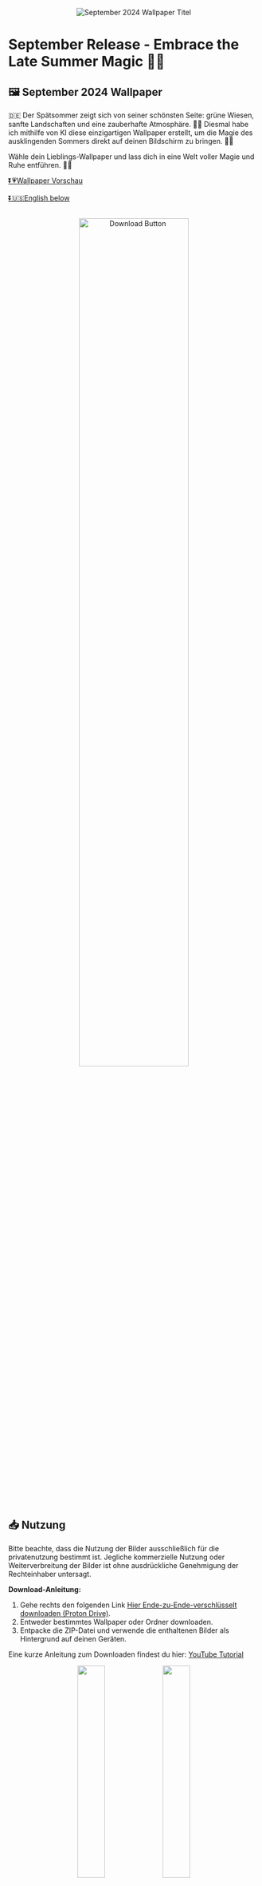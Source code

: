 <p align="center">
  <img src="Assets/09_2024_Wallpaper.jpg" alt="September 2024 Wallpaper Titel" width="">
</p>

# September Release - Embrace the Late Summer Magic 🌿✨

## 🖼️ September 2024 Wallpaper
🇩🇪
Der Spätsommer zeigt sich von seiner schönsten Seite: grüne Wiesen, sanfte Landschaften und eine zauberhafte Atmosphäre. 🌳🌅 
Diesmal habe ich mithilfe von KI diese einzigartigen Wallpaper erstellt, um die Magie des ausklingenden Sommers direkt auf deinen Bildschirm zu bringen. 🌟🤖

Wähle dein Lieblings-Wallpaper und lass dich in eine Welt voller Magie und Ruhe entführen. 🌿🌞


[⏬💗Wallpaper Vorschau](#wallpaper)<br><br>[⏬🇺🇸English below](#english) <br><br>

<p align="center">
  <a href="https://drive.proton.me/urls/0NE39078YR#gCR3Dlyj8xzM">
    <img src="Assets/Download_button_DE.png" width="66%" alt="Download Button" />
  </a>
</p>

## 📥 Nutzung
Bitte beachte, dass die Nutzung der Bilder ausschließlich für die privatenutzung bestimmt ist. Jegliche kommerzielle Nutzung oder Weiterverbreitung der Bilder ist ohne ausdrückliche Genehmigung der Rechteinhaber untersagt.

**Download-Anleitung:**
1. Gehe rechts den folgenden Link [Hier Ende-zu-Ende-verschlüsselt downloaden (Proton Drive)](https://drive.proton.me/urls/0NE39078YR#gCR3Dlyj8xzM).
2. Entweder bestimmtes Wallpaper oder Ordner downloaden.
3. Entpacke die ZIP-Datei und verwende die enthaltenen Bilder als Hintergrund auf deinen Geräten.

Eine kurze Anleitung zum Downloaden findest du hier: [YouTube Tutorial](https://www.youtube.com/@thisisnicollo) 

<p align="center">
  <img src="Assets/Bild-1.jpg" width="33%" />
  <img src="Assets/Bild-2.jpg" width="33%" /> 
  <img src="Assets/Bild-3.jpg" width="33%" />
</p>

## 📄 Hinweis
Logos und Marken in diesen Hintergrundbildern gehören ihren jeweiligen Eigentümern. Ich möchte klarstellen, dass ich keine Rechte oder Eigentumsansprüche an ihnen geltend mache. Die Bilder wurden mithilfe von KI erstellt und basieren auf meiner kreativen Vision. Diese Wallpaper sind perfekt geeignet, um deinen Desktop, dein Tablet oder dein Smartphone zu verschönern. 🙏 

Mir gehören lediglich der "Bär" und der Smiley, der auf einigen Wallpapern oder in den Vorschaubildern zu sehen ist. 🐻🙂
Ebenso gehört mir der Downloadbutton.

Die Nutzung der Wallpaper ist ausschließlich für private Zwecke bestimmt. Jegliche kommerzielle Nutzung oder Weiterverbreitung der Bilder ist ohne ausdrückliche Genehmigung der Rechteinhaber untersagt.

Kontaktiere mich bitte umgehend, wenn eine Kennzeichung erwünscht ist!
Ich möchte sicherstellen, dass alle Rechte Respektiert werden und darum die entsprechende Maßnahmen ergreifen oder auf wunsch das betreffende Bild entfernen.

Diese Sammlung wurde von [thisisnicollo](https://github.com/thisisnicollo) erstellt. <div id="english"></div> 

## 🖥️ Alle Wallpaper
Die folgenden Vorschaubilder sind für Desktop, Samrtphone und Tablet erhältlich. Die Kalender auf Deutsch sowie auf Englisch erhältlich. <br>
[⏬💗Wallpaper Vorschau](#wallpaper)


# 🖼️ September 2024 Wallpaper

🇺🇸
Late summer is at its best: green meadows, gentle landscapes and a magical atmosphere. 🌳🌅 
This time I've used AI to create these unique wallpapers to bring the magic of the end of summer directly to your screen. 🌟🤖

Choose your favorite wallpaper and let yourself be carried away into a world full of magic and tranquility. 🌿🌞

<br><br>
<p align="center">
  <a href="https://drive.proton.me/urls/0NE39078YR#gCR3Dlyj8xzM">
    <img src="Assets/Download_button_EN.png" width="66%" alt="Download Button" />
  </a>
</p>

## 📥 Usage
Please note that the use of the images is strictly for personal use only. Any commercial use or redistribution of the images is prohibited without the explicit permission of the copyright holders.

**Download instructions:**
1. go right to the following link [Download end-to-end encrypted here (Proton Drive)](https://drive.proton.me/urls/0NE39078YR#gCR3Dlyj8xzM).
2. download either specific wallpaper or folder.
3. unzip the ZIP file and use the contained images as wallpaper on your devices.

You can find a short download guide here: [YouTube Tutorial](https://www.youtube.com/@thisisnicollo) 

<p align="center">
  <img src="Assets/Bild-1.jpg" width="33%" />
  <img src="Assets/Bild-2.jpg" width="33%" /> 
  <img src="Assets/Bild-3.jpg" width="33%" />
</p>

## 📄 Disclaimer
Logos and trademarks in these wallpapers belong to their respective owners. I want to make it clear that I do not claim any rights or ownership over them. The images were created using AI and are based on my creative vision. These wallpapers are perfect to beautify your desktop, tablet or phone. 🙏 

I only own the “bear” and the smiley that can be seen on some wallpapers or in the thumbnails. 🐻🙂
I also own the download button.

The use of the wallpapers is strictly for private purposes only. Any commercial use or redistribution of the images is prohibited without the explicit permission of the copyright holders.

Please contact me promptly if attribution is desired!
I want to ensure that all rights are respected and will take appropriate action or remove the relevant image upon request.

This collection were created by [thisisnicollo](https://github.com/thisisnicollo).
<div id="wallpaper"></div> 

## 🖥️ All Wallpapers
The Wallpapers are available for desktop, phone and tablet. The calendars are available in German and English.

### 🖥️ Desktop

#### 🇩🇪 Deutsch
<p align="center">
  <img src="Deutsch/Desktop/01_Desktop_DE.jpg" width="46%" />
  <img src="Deutsch/Desktop/02_Desktop_DE.jpg" width="46%" />
  <img src="Deutsch/Desktop/03_Desktop_DE.jpg" width="46%" />
  <img src="Deutsch/Desktop/04_Desktop_DE.jpg" width="46%" />
  <img src="Deutsch/Desktop/05_Desktop_DE.jpg" width="46%" />
  <img src="Deutsch/Desktop/06_Desktop_DE.jpg" width="46%" />
  <img src="Deutsch/Desktop/07_Desktop_DE.jpg" width="46%" />
  <img src="Deutsch/Desktop/08_Desktop_DE.jpg" width="46%" />
  <img src="Deutsch/Desktop/09_Desktop_DE.jpg" width="46%" />
  <img src="Deutsch/Desktop/10_Desktop_DE.jpg" width="46%" />
  <img src="Deutsch/Desktop/11_Desktop_DE.jpg" width="46%" />
  <img src="Deutsch/Desktop/12_Desktop_DE.jpg" width="46%" />
  <img src="Deutsch/Desktop/13_Desktop_DE.jpg" width="46%" />
  <img src="Deutsch/Desktop/14_Desktop_DE.jpg" width="46%" />
  <img src="Deutsch/Desktop/14_Desktop_DE.jpg" width="46%" />
  <img src="Deutsch/Desktop/15_Desktop_DE.jpg" width="46%" />
  <img src="Deutsch/Desktop/16_Desktop_DE.jpg" width="46%" />
  <img src="Deutsch/Desktop/17_Desktop_DE.jpg" width="46%" />
  <img src="Deutsch/Desktop/18_Desktop_DE.jpg" width="46%" />
  <img src="Deutsch/Desktop/19_Desktop_DE.jpg" width="46%" />
  <img src="Deutsch/Desktop/20_Desktop_DE.jpg" width="46%" />
  <img src="Deutsch/Desktop/21_Desktop_DE.jpg" width="46%" />
  <img src="Deutsch/Desktop/22_Desktop_DE.jpg" width="46%" />
  <img src="Deutsch/Desktop/23_Desktop_DE.jpg" width="46%" />
  <img src="Deutsch/Desktop/24_Desktop_DE.jpg" width="46%" />
</p>

#### 🇺🇸 English
<p align="English">
  <img src="English/Desktop/01_Desktop_EN.jpg" width="46%" />
  <img src="English/Desktop/02_Desktop_EN.jpg" width="46%" />
  <img src="English/Desktop/03_Desktop_EN.jpg" width="46%" />
  <img src="English/Desktop/04_Desktop_EN.jpg" width="46%" />
  <img src="English/Desktop/05_Desktop_EN.jpg" width="46%" />
  <img src="English/Desktop/06_Desktop_EN.jpg" width="46%" />
  <img src="English/Desktop/07_Desktop_EN.jpg" width="46%" />
  <img src="English/Desktop/08_Desktop_EN.jpg" width="46%" />
  <img src="English/Desktop/09_Desktop_EN.jpg" width="46%" />
  <img src="English/Desktop/10_Desktop_EN.jpg" width="46%" />
  <img src="English/Desktop/11_Desktop_EN.jpg" width="46%" />
  <img src="English/Desktop/12_Desktop_EN.jpg" width="46%" />
  <img src="English/Desktop/13_Desktop_EN.jpg" width="46%" />
  <img src="English/Desktop/14_Desktop_EN.jpg" width="46%" />
  <img src="English/Desktop/14_Desktop_EN.jpg" width="46%" />
  <img src="English/Desktop/15_Desktop_EN.jpg" width="46%" />
  <img src="English/Desktop/16_Desktop_EN.jpg" width="46%" />
  <img src="English/Desktop/17_Desktop_EN.jpg" width="46%" />
  <img src="English/Desktop/18_Desktop_EN.jpg" width="46%" />
  <img src="English/Desktop/19_Desktop_EN.jpg" width="46%" />
  <img src="English/Desktop/20_Desktop_EN.jpg" width="46%" />
  <img src="English/Desktop/21_Desktop_EN.jpg" width="46%" />
  <img src="English/Desktop/22_Desktop_EN.jpg" width="46%" />
  <img src="English/Desktop/23_Desktop_EN.jpg" width="46%" />
  <img src="English/Desktop/24_Desktop_EN.jpg" width="46%" />
</p>

### 📱 Phone

#### 🇩🇪 Deutsch
<p align="center">
  <img src="Deutsch/Phone/01_Phone_DE.jpg" width="46%" />
  <img src="Deutsch/Phone/02_Phone_DE.jpg" width="46%" />
  <img src="Deutsch/Phone/03_Phone_DE.jpg" width="46%" />
  <img src="Deutsch/Phone/04_Phone_DE.jpg" width="46%" />
  <img src="Deutsch/Phone/05_Phone_DE.jpg" width="46%" />
  <img src="Deutsch/Phone/06_Phone_DE.jpg" width="46%" />
  <img src="Deutsch/Phone/07_Phone_DE.jpg" width="46%" />
  <img src="Deutsch/Phone/08_Phone_DE.jpg" width="46%" />
  <img src="Deutsch/Phone/09_Phone_DE.jpg" width="46%" />
  <img src="Deutsch/Phone/10_Phone_DE.jpg" width="46%" />
  <img src="Deutsch/Phone/11_Phone_DE.jpg" width="46%" />
  <img src="Deutsch/Phone/12_Phone_DE.jpg" width="46%" />
  <img src="Deutsch/Phone/13_Phone_DE.jpg" width="46%" />
  <img src="Deutsch/Phone/14_Phone_DE.jpg" width="46%" />
  <img src="Deutsch/Phone/15_Phone_DE.jpg" width="46%" />
  <img src="Deutsch/Phone/16_Phone_DE.jpg" width="46%" />
  <img src="Deutsch/Phone/17_Phone_DE.jpg" width="46%" />
  <img src="Deutsch/Phone/18_Phone_DE.jpg" width="46%" />
  <img src="Deutsch/Phone/19_Phone_DE.jpg" width="46%" />
  <img src="Deutsch/Phone/20_Phone_DE.jpg" width="46%" />
  <img src="Deutsch/Phone/21_Phone_DE.jpg" width="46%" />
  <img src="Deutsch/Phone/22_Phone_DE.jpg" width="46%" />
  <img src="Deutsch/Phone/23_Phone_DE.jpg" width="46%" />
  <img src="Deutsch/Phone/24_Phone_DE.jpg" width="46%" />
</p>

#### 🇺🇸 English
<p align="center">
  <img src="English/Phone/01_Phone_EN.jpg" width="46%" />
  <img src="English/Phone/02_Phone_EN.jpg" width="46%" />
  <img src="English/Phone/03_Phone_EN.jpg" width="46%" />
  <img src="English/Phone/04_Phone_EN.jpg" width="46%" />
  <img src="English/Phone/05_Phone_EN.jpg" width="46%" />
  <img src="English/Phone/06_Phone_EN.jpg" width="46%" />
  <img src="English/Phone/07_Phone_EN.jpg" width="46%" />
  <img src="English/Phone/08_Phone_EN.jpg" width="46%" />
  <img src="English/Phone/09_Phone_EN.jpg" width="46%" />
  <img src="English/Phone/10_Phone_EN.jpg" width="46%" />
  <img src="English/Phone/11_Phone_EN.jpg" width="46%" />
  <img src="English/Phone/12_Phone_EN.jpg" width="46%" />
  <img src="English/Phone/13_Phone_EN.jpg" width="46%" />
  <img src="English/Phone/14_Phone_EN.jpg" width="46%" />
  <img src="English/Phone/15_Phone_EN.jpg" width="46%" />
  <img src="English/Phone/16_Phone_EN.jpg" width="46%" />
  <img src="English/Phone/17_Phone_EN.jpg" width="46%" />
  <img src="English/Phone/18_Phone_EN.jpg" width="46%" />
  <img src="English/Phone/19_Phone_EN.jpg" width="46%" />
  <img src="English/Phone/20_Phone_EN.jpg" width="46%" />
  <img src="English/Phone/21_Phone_EN.jpg" width="46%" />
  <img src="English/Phone/22_Phone_EN.jpg" width="46%" />
  <img src="English/Phone/23_Phone_EN.jpg" width="46%" />
  <img src="English/Phone/24_Phone_EN.jpg" width="46%" />
</p>

### 📱 Tablet

#### 🇩🇪 Deutsch
<p align="center">
  <img src="Deutsch/Tablet/01_Tablet_DE.jpg" width="46%" />
  <img src="Deutsch/Tablet/02_Tablet_DE.jpg" width="46%" />
  <img src="Deutsch/Tablet/03_Tablet_DE.jpg" width="46%" />
  <img src="Deutsch/Tablet/04_Tablet_DE.jpg" width="46%" />
  <img src="Deutsch/Tablet/05_Tablet_DE.jpg" width="46%" />
  <img src="Deutsch/Tablet/06_Tablet_DE.jpg" width="46%" />
  <img src="Deutsch/Tablet/07_Tablet_DE.jpg" width="46%" />
  <img src="Deutsch/Tablet/08_Tablet_DE.jpg" width="46%" />
  <img src="Deutsch/Tablet/09_Tablet_DE.jpg" width="46%" />
  <img src="Deutsch/Tablet/10_Tablet_DE.jpg" width="46%" />
  <img src="Deutsch/Tablet/11_Tablet_DE.jpg" width="46%" />
  <img src="Deutsch/Tablet/12_Tablet_DE.jpg" width="46%" />
  <img src="Deutsch/Tablet/13_Tablet_DE.jpg" width="46%" />
  <img src="Deutsch/Tablet/14_Tablet_DE.jpg" width="46%" />
  <img src="Deutsch/Tablet/15_Tablet_DE.jpg" width="46%" />
  <img src="Deutsch/Tablet/16_Tablet_DE.jpg" width="46%" />
  <img src="Deutsch/Tablet/17_Tablet_DE.jpg" width="46%" />
  <img src="Deutsch/Tablet/18_Tablet_DE.jpg" width="46%" />
  <img src="Deutsch/Tablet/19_Tablet_DE.jpg" width="46%" />
  <img src="Deutsch/Tablet/20_Tablet_DE.jpg" width="46%" />
  <img src="Deutsch/Tablet/21_Tablet_DE.jpg" width="46%" />
  <img src="Deutsch/Tablet/22_Tablet_DE.jpg" width="46%" />
  <img src="Deutsch/Tablet/23_Tablet_DE.jpg" width="46%" />
  <img src="Deutsch/Tablet/24_Tablet_DE.jpg" width="46%" />
</p>

#### 🇺🇸 English
<p align="center">
  <img src="English/Tablet/01_Tablet_EN.jpg" width="46%" />
  <img src="English/Tablet/02_Tablet_EN.jpg" width="46%" />
  <img src="English/Tablet/03_Tablet_EN.jpg" width="46%" />
  <img src="English/Tablet/04_Tablet_EN.jpg" width="46%" />
  <img src="English/Tablet/05_Tablet_EN.jpg" width="46%" />
  <img src="English/Tablet/06_Tablet_EN.jpg" width="46%" />
  <img src="English/Tablet/07_Tablet_EN.jpg" width="46%" />
  <img src="English/Tablet/08_Tablet_EN.jpg" width="46%" />
  <img src="English/Tablet/09_Tablet_EN.jpg" width="46%" />
  <img src="English/Tablet/10_Tablet_EN.jpg" width="46%" />
  <img src="English/Tablet/11_Tablet_EN.jpg" width="46%" />
  <img src="English/Tablet/12_Tablet_EN.jpg" width="46%" />
  <img src="English/Tablet/13_Tablet_EN.jpg" width="46%" />
  <img src="English/Tablet/14_Tablet_EN.jpg" width="46%" />
  <img src="English/Tablet/15_Tablet_EN.jpg" width="46%" />
  <img src="English/Tablet/16_Tablet_EN.jpg" width="46%" />
  <img src="English/Tablet/17_Tablet_EN.jpg" width="46%" />
  <img src="English/Tablet/18_Tablet_EN.jpg" width="46%" />
  <img src="English/Tablet/19_Tablet_EN.jpg" width="46%" />
  <img src="English/Tablet/20_Tablet_EN.jpg" width="46%" />
  <img src="English/Tablet/21_Tablet_EN.jpg" width="46%" />
  <img src="English/Tablet/22_Tablet_EN.jpg" width="46%" />
  <img src="English/Tablet/23_Tablet_EN.jpg" width="46%" />
  <img src="English/Tablet/24_Tablet_EN.jpg" width="46%" />
</p>